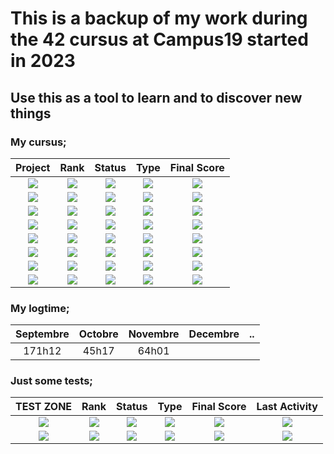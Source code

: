 # This is a backup of my work during the 42 cursus at Campus19 started in 2023
## Use this as a tool to learn and to discover new things

### My cursus;
| Project | Rank | Status | Type | Final Score |
| :---: | :---: | :---: | :---: | :---: |
| [<img src="https://img.shields.io/badge/CPiscine_Reloaded-grey?style=for-the-badge&labelcolor=white"/>](https://github.com/SydenX/42Stud/tree/main/CPiscine-Reloaded) | <img src="https://img.shields.io/badge/none-darkgrey?style=plasticc"/> | <img src="https://img.shields.io/badge/Done-success?style=flat-square" /> | <img src="https://img.shields.io/badge/C & Shell-darkblue?style=plasticc&labelcolor=grey" /> | <img src="https://img.shields.io/badge/100%20%2F%20100-ccff66?style=flat-square" /> |
| [<img src="https://img.shields.io/badge/Libft-grey?style=for-the-badge&labelcolor=white"/>](https://github.com/SydenX/00-Libft) | <img src="https://img.shields.io/badge/00-006666?style=plasticc"/> | <img src="https://img.shields.io/badge/Done-success?style=flat-square" /> | <img src="https://img.shields.io/badge/C-blue?style=plasticc&labelcolor=grey" /> | <img src="https://img.shields.io/badge/★%20122%20%2F%20100%20★-gold?style=flat-square" /> |
| [<img src="https://img.shields.io/badge/get_next_line-grey?style=for-the-badge&labelcolor=white"/>](https://github.com/SydenX/01-get_next_line) | <img src="https://img.shields.io/badge/01-006600?style=plasticc"/> | <img src="https://img.shields.io/badge/Done-success?style=flat-square" /> | <img src="https://img.shields.io/badge/C-blue?style=plasticc&labelcolor=grey" /> | <img src="https://img.shields.io/badge/★%20125%20%2F%20100%20★-gold?style=flat-square" /> |
| [<img src="https://img.shields.io/badge/ft_printf-grey?style=for-the-badge&labelcolor=white"/>](https://github.com/SydenX/01-printf) | <img src="https://img.shields.io/badge/01-006600?style=plasticc"/> | <img src="https://img.shields.io/badge/Done-success?style=flat-square" /> | <img src="https://img.shields.io/badge/C-blue?style=plasticc&labelcolor=grey" /> | <img src="https://img.shields.io/badge/★%20108%20%2F%20100%20★-gold?style=flat-square" /> |
| [<img src="https://img.shields.io/badge/Born2beroot-grey?style=for-the-badge&labelcolor=white"/>](https://github.com/SydenX/42Stud) | <img src="https://img.shields.io/badge/01-006600?style=plasticc"/> | <img src="https://img.shields.io/badge/Work%20In%20Progress-orange?style=flat-square" /> | <img src="https://img.shields.io/badge/Shell%20&%20VM-grey?style=plasticc&labelcolor=grey" /> | <img src="https://img.shields.io/badge/TBD-red?style=flat-square" /> |
| [<img src="https://img.shields.io/badge/minitalk-grey?style=for-the-badge&labelcolor=white"/>](https://github.com/SydenX/42Stud) | <img src="https://img.shields.io/badge/02-3366cc?style=plasticc"/> | <img src="https://img.shields.io/badge/Forbidden-red?style=flat-square" /> | <img src="https://img.shields.io/badge/C-blue?style=plasticc&labelcolor=grey" /> | <img src="https://img.shields.io/badge/TBD-red?style=flat-square" /> |
| [<img src="https://img.shields.io/badge/push_swap-grey?style=for-the-badge&labelcolor=white"/>](https://github.com/SydenX/42Stud) | <img src="https://img.shields.io/badge/02-3366cc?style=plasticc"/> | <img src="https://img.shields.io/badge/Forbidden-red?style=flat-square" /> | <img src="https://img.shields.io/badge/C-blue?style=plasticc&labelcolor=grey" /> | <img src="https://img.shields.io/badge/TBD-red?style=flat-square" /> |
| [<img src="https://img.shields.io/badge/so_long-grey?style=for-the-badge&labelcolor=white"/>](https://github.com/SydenX/02-so_long) | <img src="https://img.shields.io/badge/02-3366cc?style=plasticc"/> | <img src="https://img.shields.io/badge/Forbidden-red?style=flat-square" /> | <img src="https://img.shields.io/badge/C-blue?style=plasticc&labelcolor=grey" /> | <img src="https://img.shields.io/badge/TBD-red?style=flat-square" /> |

### My logtime;
| Septembre | Octobre | Novembre | Decembre | .. |
| :---: | :---: | :---: | :---: | :---: |
| 171h12 | 45h17 | 64h01 | |

### Just some tests;
| TEST ZONE | Rank | Status | Type | Final Score | Last Activity |
| :---: | :---: | :---: | :---: | :---: | :---: |
| [<img src="https://img.shields.io/badge/test 1-grey?style=for-the-badge&labelcolor=white"/>](https://github.com/SydenX/42Stud) | <img src="https://img.shields.io/badge/T-ff9966?style=plasticc"/> | <img src="https://img.shields.io/badge/In%20Progress-orange?style=flat-square" /> | <img src="https://img.shields.io/badge/C-blue?style=plasticc&labelcolor=grey" /> | <img src="https://img.shields.io/badge/★%20120%20%2F%20100%20★-gold?style=flat-square " /> | <img src="https://img.shields.io/github/last-commit/SydenX/42Stud?label=&style=flat-square" /> |
| [<img src="https://img.shields.io/badge/so_long le test-grey?style=for-the-badge&labelcolor=white"/>](https://github.com/SydenX/42Stud) | <img src="https://img.shields.io/badge/T-ff9966?style=plasticc"/> | <img src="https://img.shields.io/badge/Done-success?style=flat-square" /> | <img src="https://img.shields.io/badge/C-blue?style=plasticc&labelcolor=grey" /> | <img src="https://img.shields.io/badge/80%20%2F%20100-ccff66?style=flat-square" /> | <img src="https://img.shields.io/github/last-commit/SydenX/42Stud?label=&style=flat-square" /> |
